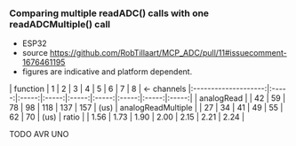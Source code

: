 
### Comparing multiple **readADC()** calls with one **readADCMultiple()** call

- ESP32
- source https://github.com/RobTillaart/MCP_ADC/pull/11#issuecomment-1676461195
- figures are indicative and platform dependent.

|  function            |   1   |   2   |   3   |   4   |   5   |   6   |   7   |   8   |  <- channels 
|:--------------------:|:-----:|:-----:|:-----:|:-----:|:-----:|:-----:|:-----:|:-----:|
|  analogRead          |       |   42  |   59  |   78  |   98  |  118  |  137  |  157  |  (us)
|  analogReadMultiple  |       |   27  |   34  |   41  |   49  |   55  |   62  |   70  |  (us)
|  ratio               |       |  1.56 |  1.73 |  1.90 |  2.00 |  2.15 |  2.21 |  2.24 |


TODO AVR UNO

